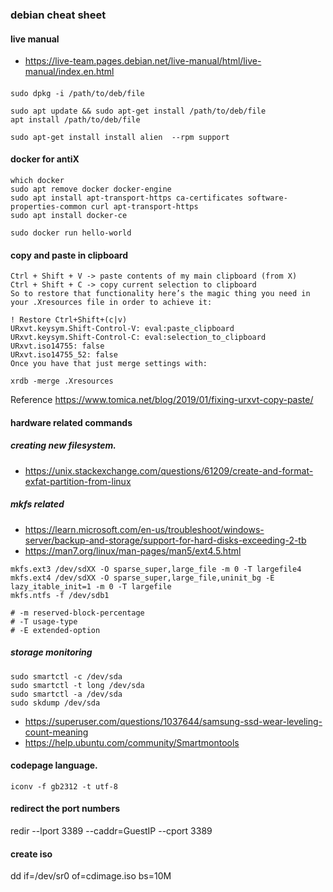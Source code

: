 ### debian cheat sheet

#### live manual
* https://live-team.pages.debian.net/live-manual/html/live-manual/index.en.html


####
```
sudo dpkg -i /path/to/deb/file

sudo apt update && sudo apt-get install /path/to/deb/file
apt install /path/to/deb/file

sudo apt-get install install alien  --rpm support
```
####

#### docker for antiX
```
which docker
sudo apt remove docker docker-engine
sudo apt install apt-transport-https ca-certificates software-properties-common curl apt-transport-https
sudo apt install docker-ce

sudo docker run hello-world
```


#### copy and paste in clipboard
```
Ctrl + Shift + V -> paste contents of my main clipboard (from X)
Ctrl + Shift + C -> copy current selection to clipboard
So to restore that functionality here’s the magic thing you need in your .Xresources file in order to achieve it:

! Restore Ctrl+Shift+(c|v)
URxvt.keysym.Shift-Control-V: eval:paste_clipboard
URxvt.keysym.Shift-Control-C: eval:selection_to_clipboard
URxvt.iso14755: false
URxvt.iso14755_52: false
Once you have that just merge settings with:

xrdb -merge .Xresources
```
Reference https://www.tomica.net/blog/2019/01/fixing-urxvt-copy-paste/



#### hardware related commands

##### creating new filesystem.
* https://unix.stackexchange.com/questions/61209/create-and-format-exfat-partition-from-linux

##### mkfs related

* https://learn.microsoft.com/en-us/troubleshoot/windows-server/backup-and-storage/support-for-hard-disks-exceeding-2-tb
* https://man7.org/linux/man-pages/man5/ext4.5.html

```
mkfs.ext3 /dev/sdXX -O sparse_super,large_file -m 0 -T largefile4
mkfs.ext4 /dev/sdXX -O sparse_super,large_file,uninit_bg -E lazy_itable_init=1 -m 0 -T largefile
mkfs.ntfs -f /dev/sdb1

# -m reserved-block-percentage
# -T usage-type
# -E extended-option

```


##### storage monitoring
```
sudo smartctl -c /dev/sda 
sudo smartctl -t long /dev/sda 
sudo smartctl -a /dev/sda 
sudo skdump /dev/sda
```

* https://superuser.com/questions/1037644/samsung-ssd-wear-leveling-count-meaning
* https://help.ubuntu.com/community/Smartmontools

#### codepage language.
```
iconv -f gb2312 -t utf-8

```

#### redirect the port numbers
redir --lport 3389 --caddr=GuestIP --cport 3389

#### create iso
dd if=/dev/sr0 of=cdimage.iso bs=10M

